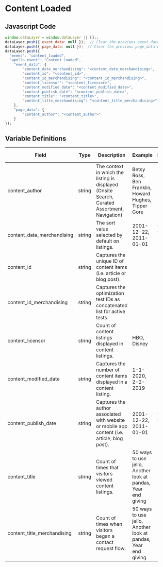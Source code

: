 # Content Loaded

### 

## Javascript Code
```js
window.dataLayer = window.dataLayer || [];;
dataLayer.push({ event_data: null });  // Clear the previous event_data object.;
dataLayer.push({ page_data: null });  // Clear the previous page_data object.
dataLayer.push({
  "event": "content_loaded",
  "apollo_event": "Content Loaded",
    "event_data": {
        "content_date_merchandising": "<content_date_merchandising>",
        "content_id": "<content_id>",
        "content_id_merchandising": "<content_id_merchandising>",
        "content_licensor": "<content_licensor>",
        "content_modified_date": "<content_modified_date>",
        "content_publish_date": "<content_publish_date>",
        "content_title": "<content_title>",
        "content_title_merchandising": "<content_title_merchandising>"
    },
    "page_data": {
        "content_author": "<content_author>"
    }
});
```

## Variable Definitions

|Field|Type|Description|Example|Pattern|Min Length|Max Length|Minimum|Maximum|Multiple Of|
| --- | --- | --- | --- | --- | --- | --- | --- | --- | --- |
|content_author|string|The context in which the listing is displayed \(Onsite Search, Curated Assortment,  Navigation\)|Betsy Ross, Ben Franklin, Howard Hughes, Tipper Gore|||||||
|content_date_merchandising|string|The sort value selected by default on listings.|2001-12-22, 2011-01-01|^([0-9]{4})-(1[0-2]|0[1-9])-(3[01]|0[1-9]|[12][0-9])$||||||
|content_id|string|Captures the unique ID of content items \(i.e. article or blog post\).||||||||
|content_id_merchandising|string|Captures the optimization test IDs as concatenated list for active tests.||||||||
|content_licensor|string|Count of content listings displayed in content listings.|HBO, Disney|||||||
|content_modified_date|string|Captures the number of content items displayed in a content listing.|1-1-2020, 2-2-2019|||||||
|content_publish_date|string|Captures the author associated with website or mobile app content \(i.e. article, blog post\).|2001-12-22, 2011-01-01|^([0-9]{4})-(1[0-2]|0[1-9])-(3[01]|0[1-9]|[12][0-9])$||||||
|content_title|string|Count of times that visitors viewed content listings.|50 ways to use jello, Another look at pandas, Year end giving|||||||
|content_title_merchandising|string|Count of times when visitors began a contact request flow.|50 ways to use jello, Another look at pandas, Year end giving|||||||




